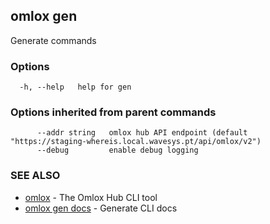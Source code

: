 ## omlox gen

Generate commands

### Options

```
  -h, --help   help for gen
```

### Options inherited from parent commands

```
      --addr string   omlox hub API endpoint (default "https://staging-whereis.local.wavesys.pt/api/omlox/v2")
      --debug         enable debug logging
```

### SEE ALSO

* [omlox](omlox.md)	 - The Omlox Hub CLI tool
* [omlox gen docs](omlox_gen_docs.md)	 - Generate CLI docs

